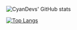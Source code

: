 ![CyanDevs' GitHub stats](https://github-readme-stats.vercel.app/api?username=cyandevs&show_icons=true&theme=synthwave&show=reviews,discussions_started,discussions_answered,prs_merged,prs_merged_percentage)

[![Top Langs](https://github-readme-stats.vercel.app/api/top-langs/?username=cyandevs&size_weight=0.5&count_weight=0.5&langs_count=10&layout=compact&theme=synthwave)](https://github.com/anuraghazra/github-readme-stats)


